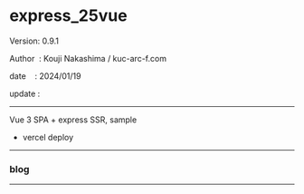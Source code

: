﻿# express_25vue

 Version: 0.9.1

 Author  : Kouji Nakashima / kuc-arc-f.com

 date    : 2024/01/19

 update :

***

Vue 3 SPA + express SSR, sample

* vercel deploy

***
### blog

***

